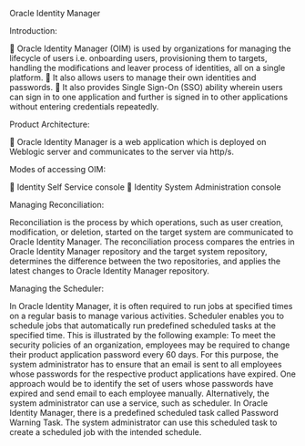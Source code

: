 Oracle Identity Manager


Introduction:

	Oracle Identity Manager (OIM) is used by organizations for managing the lifecycle of users i.e. onboarding users, provisioning them to targets, handling the modifications and leaver process of identities, all on a single platform.
	It also allows users to manage their own identities and passwords.
	It also provides Single Sign-On (SSO) ability wherein users can sign in to one application and further is signed in to other applications without entering credentials repeatedly.


Product Architecture:

	Oracle Identity Manager is a web application which is deployed on Weblogic server and communicates to the server via http/s.


Modes of accessing OIM:

	Identity Self Service console
	Identity System Administration console


Managing Reconciliation:

Reconciliation is the process by which operations, such as user creation, modification, or deletion, started on the target system are communicated to Oracle Identity Manager. The reconciliation process compares the entries in Oracle Identity Manager repository and the target system repository, determines the difference between the two repositories, and applies the latest changes to Oracle Identity Manager repository.


Managing the Scheduler:

In Oracle Identity Manager, it is often required to run jobs at specified times on a regular basis to manage various activities. Scheduler enables you to schedule jobs that automatically run predefined scheduled tasks at the specified time. This is illustrated by the following example:
To meet the security policies of an organization, employees may be required to change their product application password every 60 days. For this purpose, the system administrator has to ensure that an email is sent to all employees whose passwords for the respective product applications have expired. One approach would be to identify the set of users whose passwords have expired and send email to each employee manually. Alternatively, the system administrator can use a service, such as scheduler. In Oracle Identity Manager, there is a predefined scheduled task called Password Warning Task. The system administrator can use this scheduled task to create a scheduled job with the intended schedule.

